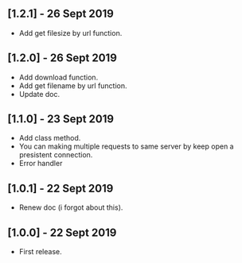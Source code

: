 ## [1.2.1] - 26 Sept 2019

* Add get filesize by url function.

## [1.2.0] - 26 Sept 2019

* Add download function.
* Add get filename by url function.
* Update doc.

## [1.1.0] - 23 Sept 2019

* Add class method.
* You can making multiple requests to same server by keep open a presistent connection.
* Error handler

## [1.0.1] - 22 Sept 2019

* Renew doc (i forgot about this).

## [1.0.0] - 22 Sept 2019

* First release.

